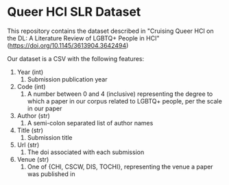 # Queer HCI SLR Dataset

This repository contains the dataset described in "Cruising Queer HCI on the DL: A Literature Review of LGBTQ+ People in HCI" (https://doi.org/10.1145/3613904.3642494)

Our dataset is a CSV with the following features:

1. Year (int)
    1. Submission publication year
1. Code (int)
    1. A number between 0 and 4  (inclusive) representing the degree to which a paper in our corpus related to LGBTQ+ people, per the scale in our paper
1. Author (str)
    1. A semi-colon separated list of author names
1. Title (str)
    1. Submission title
1. Url (str)
    1. The doi associated with each submission
1. Venue (str)
    1. One of {CHI, CSCW, DIS, TOCHI}, representing the venue a paper was published in
